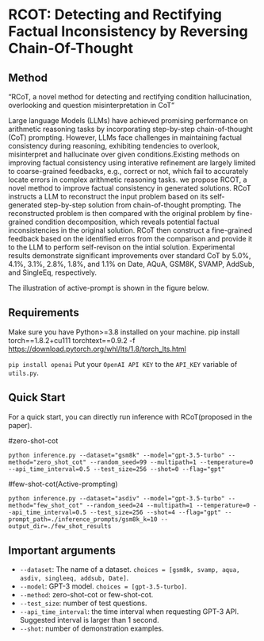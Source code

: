 # RCOT: Detecting and Rectifying Factual Inconsistency by Reversing Chain-Of-Thought

## Method
“RCoT, a novel method for detecting and rectifying condition hallucination, overlooking and question misinterpretation in CoT“

Large language Models (LLMs) have achieved promising performance on arithmetic reasoning tasks by incorporating step-by-step chain-of-thought (CoT) prompting. However, LLMs face challenges in maintaining factual consistency during reasoning, exhibiting tendencies to overlook, misinterpret and hallucinate over given conditions.Existing methods on improving factual consistency using interative refinement are largely limited to coarse-grained feedbacks, e.g., correct or not, which fail to accurately locate errors in complex arithmetic reasoning tasks. we propose RCOT, a novel method to improve factual consistency in generated solutions. RCoT instructs a LLM to reconstruct the input problem based on its self-generated step-by-step solution from chain-of-thought prompting. The reconstructed problem is then compared with the original problem by fine-grained condition decomposition, which reveals potential factual inconsistencies in the original solution. RCoT then construct a fine-grained feedback based on the identified erros from the comparison and provide it to the LLM to perform self-revison on the intial solution. Experimental results demonstrate significant improvements over standard CoT by 5.0\%, 4.1\%, 3.1\%, 2.8\%, 1.8\%, and 1.1\% on Date, AQuA, GSM8K, SVAMP, AddSub, and SingleEq, respectively.



The illustration of active-prompt is shown in the figure below.


## Requirements
Make sure you have Python>=3.8 installed on your machine.
pip install torch==1.8.2+cu111 torchtext==0.9.2 -f https://download.pytorch.org/whl/lts/1.8/torch_lts.html

`pip install openai`
Put your `OpenAI API KEY` to the `API_KEY` variable of `utils.py`.


## Quick Start
For a quick start, you can directly run inference with RCoT(proposed in the paper).

#zero-shot-cot
```shell
python inference.py --dataset="gsm8k" --model="gpt-3.5-turbo" --method="zero_shot_cot" --random_seed=99 --multipath=1 --temperature=0 --api_time_interval=0.5 --test_size=256 --shot=0 --flag="gpt"
```
#few-shot-cot(Active-prompting)
```shell
python inference.py --dataset="asdiv" --model="gpt-3.5-turbo" --method="few_shot_cot" --random_seed=24 --multipath=1 --temperature=0 --api_time_interval=0.5 --test_size=256 --shot=4 --flag="gpt" --prompt_path=./inference_prompts/gsm8k_k=10 --output_dir=./few_shot_results

```

## Important arguments
   * `--dataset`: The name of a dataset. `choices = [gsm8k, svamp, aqua, asdiv, singleeq, addsub, Date]`.
   * `--model`: GPT-3 model. `choices = [gpt-3.5-turbo]`.
   * `--method`: zero-shot-cot or few-shot-cot.
   * `--test_size`: number of test questions.
   * `--api_time_interval`: the time interval when requesting GPT-3 API. Suggested interval is larger than 1 second.
   * `--shot`: number of demonstration examples.
